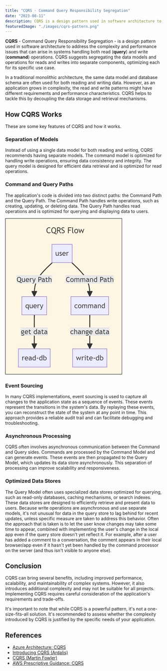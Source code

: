 ```yaml
---
title: "CQRS - Command Query Responsibility Segregation"
date: "2023-08-11"
description: CQRS is a design pattern used in software architecture to address the complexity and performance issues that can arise in systems handling both read (query) and write (command) operations.
featuredImage: "./images/cqrs-pattern.png"
---
```


**CQRS** - Command Query Responsibility Segregation - is a design pattern used in software architecture to address the complexity and performance issues that can arise in systems handling both read (**query**) and write (**command**) operations. CQRS suggests segregating the data models and operations for reads and writes into separate components, optimizing each for its specific use case.

In a traditional monolithic architecture, the same data model and database schema are often used for both reading and writing data. However, as an application grows in complexity, the read and write patterns might have different requirements and performance characteristics. CQRS helps to tackle this by decoupling the data storage and retrieval mechanisms.

## How CQRS Works

These are some key features of CQRS and how it works.

### Separation of Models

Instead of using a single data model for both reading and writing, CQRS recommends having separate models. The command model is optimized for handling write operations, ensuring data consistency and integrity. The query model is designed for efficient data retrieval and is optimized for read operations.

### Command and Query Paths

The application's code is divided into two distinct paths: the Command Path and the Query Path. The Command Path handles write operations, such as creating, updating, or deleting data. The Query Path handles read operations and is optimized for querying and displaying data to users.

![CQRS flowchart - the Query Path represents the user getting data from a read data store. The Command Path represents the user changing data in a writeable data store.](images/cqrs-flow.png)

### Event Sourcing

In many CQRS implementations, event sourcing is used to capture all changes to the application state as a sequence of events. These events represent the transitions in the system's data. By replaying these events, you can reconstruct the state of the system at any point in time. This approach provides a reliable audit trail and can facilitate debugging and troubleshooting.


### Asynchronous Processing

CQRS often involves asynchronous communication between the Command and Query sides. Commands are processed by the Command Model and can generate events. These events are then propagated to the Query Model, which updates its data store asynchronously. This separation of processing can improve scalability and responsiveness.

### Optimized Data Stores

The Query Model often uses specialized data stores optimized for querying, such as read-only databases, caching mechanisms, or search indexes. These data stores are designed to efficiently retrieve and present data to users. Because write operations are asynchronous and use separate models, it's not unusual for data in the query store to lag behind for recent updates, unless specific measure are taken to address this behavior. Often the approach that is taken is to let the user know changes may take some time to appear, combined with implementing the user's change in the local app even if the query store doesn't yet reflect it. For example, after a user has added a comment to a conversation, the comment appears in their local browser/app even if it hasn't yet been handled by the command processor on the server (and thus isn't visible to anyone else).

## Conclusion

CQRS can bring several benefits, including improved performance, scalability, and maintainability of complex systems. However, it also introduces additional complexity and may not be suitable for all projects. Implementing CQRS requires careful consideration of the application's requirements and trade-offs.

It's important to note that while CQRS is a powerful pattern, it's not a one-size-fits-all solution. It's recommended to assess whether the complexity introduced by CQRS is justified by the specific needs of your application.

## References

- [Azure Architecture: CQRS](https://learn.microsoft.com/en-us/azure/architecture/patterns/cqrs)
- [Introducing CQRS (Ardalis)](https://ardalis.com/command-query-responsibility-separation/)
- [CQRS (Martin Fowler)](https://martinfowler.com/bliki/CQRS.html)
- [AWS Prescriptive Guidance: CQRS](https://docs.aws.amazon.com/prescriptive-guidance/latest/modernization-data-persistence/cqrs-pattern.html)